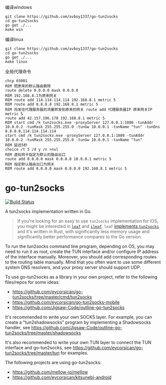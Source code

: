 编译windows
```
git clone https://github.com/avboy1337/go-tun2socks
cd go-tun2socks
go get ./...
make win
```
编译linux
```
git clone https://github.com/avboy1337/go-tun2socks
cd go-tun2socks
go get ./...
make linux
```
全局代理命令


```
chcp 65001
REM 把原来的默认路由删除
route delete 0.0.0.0 mask 0.0.0.0
REM 192.168.8.1为原来网关
REM route add 114.114.114.114 192.168.8.1 metric 5
REM route add 8.8.8.8 192.168.8.1 metric 5
REM 将发往代理服务器的流量转发到原来的网关 route add 代理服务器IP 原来网关IP metric 5
route add 42.157.196.178 192.168.8.1 metric 5
REM start cmd /k tun2socks.exe -proxyServer 127.0.0.1:1080 -tunAddr 10.0.0.2 -tunMask 255.255.255.0 -tunGw 10.0.0.1 -tunName "tun" -tunDns 8.8.8.8,114.114.114.114
start cmd /k tun2socks.exe -proxyServer 127.0.0.1:1080 -tunAddr 10.0.0.2 -tunMask 255.255.255.0 -tunGw 10.0.0.1 -tunName "tun"
REM 延迟5秒
choice /t 5 /d y /n >nul
REM 虚拟网卡指定为默认的路由出口
route add 0.0.0.0 mask 0.0.0.0 10.0.0.1 metric 5
REM 指定默认路由出口为网关
REM route add 0.0.0.0 mask 0.0.0.0 192.168.8.1 metric 5
```



# go-tun2socks

[![Build Status](https://travis-ci.com/eycorsican/go-tun2socks.svg?branch=master)](https://travis-ci.com/eycorsican/go-tun2socks)

A tun2socks implementation written in Go.

> If you're looking for an easy to use `tun2socks` implementation for iOS, you might be interested in [`leaf`](https://github.com/eycorsican/leaf) and [`ileaf`](https://github.com/eycorsican/ileaf).
> `leaf` [implements `tun2socks`](https://github.com/eycorsican/leaf/tree/master/leaf/src/proxy/tun/netstack) and it's written in Rust, with significantly less memory usage and significantly better performance compares to the Go version.

To run the tun2socks command line program, depending on OS, you may need to run it as root, create the TUN interface and/or configure IP address of the interface manually. Moreover, you should add corresponding routes to the routing table manually. Mind that you often want to use some different system DNS resolvers, and your proxy server should support UDP.

To use go-tun2socks as a library in your own project, refer to the following files/repos for some ideas:

- https://github.com/eycorsican/go-tun2socks/tree/master/cmd/tun2socks
- https://github.com/eycorsican/go-tun2socks-mobile
- https://github.com/Jigsaw-Code/outline-go-tun2socks

It's recommended to write your own SOCKS layer. For example, you can create a "tun2shadowsocks" program by implementing a Shadowsocks handler, see https://github.com/Jigsaw-Code/outline-go-tun2socks/tree/master/shadowsocks

It's also recommended to write your own TUN layer to connect the TUN interface and go-tun2socks, see https://github.com/eycorsican/go-tun2socks/tree/master/tun for examples.

The following projects are using go-tun2socks:

- https://github.com/mellow-io/mellow
- https://github.com/eycorsican/kitsunebi-android
